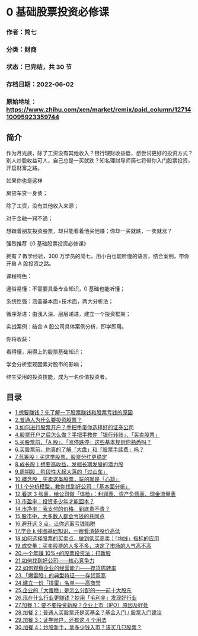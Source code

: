 # 0 基础股票投资必修课

### 作者：简七

### 分类：财商

### 状态：已完结，共 30 节

### 存档日期：2022-06-02

### 原始地址：https://www.zhihu.com/xen/market/remix/paid_column/1271410095923359744


## 简介
作为月光族，除了工资没有其他收入？银行理财收益低，想尝试更好的投资方式？别人炒股收益可人，自己总是一买就跌？知名理财导师简七将带你入门股票投资，开启财富之路。


如果你也是这样


房贷车贷一身债；


除了工资，没有其他收入来源；


对于金融一窍不通；


想跟着朋友投资股票，却只能看着他买他赚；你却一买就跌，一卖就涨？


强烈推荐《0 基础股票投资必修课》


拥有 7 教学经验，300 万学员的简七，用小白也能听懂的语言，结合案例，带你开启 A 股投资之路。


  



课程特色：


通俗易懂：不需要具备专业知识，0 基础也能听懂；


系统性强：涵盖基本面+技术面，两大分析法；


循序渐进：由浅入深、层层递进，建立一个投资框架；


实战案例：结合 A 股公司具体案例分析，即学即用。


  



你将收获：


看得懂，用得上的股票基础知识；


学会分析宏观因素对股市的影响；


终生受用的投资技能，成为一名价值投资者。




## 目录
- [1.想要赚钱？先了解一下股票赚钱和股票亏钱的原因](1.想要赚钱？先了解一下股票赚钱和股票亏钱的原因.md)<!-- 2020-08-21 13:07 -->
- [2.普通人为什么要投资股票？](2.普通人为什么要投资股票？.md)<!-- 2020-07-28 04:52 -->
- [3.如何进行股票开户？手把手带你选择好的证券公司](3.如何进行股票开户？手把手带你选择好的证券公司.md)<!-- 2020-08-21 13:05 -->
- [4.股票开户之后怎么做？手把手教你「银行转账」、「买卖股票」](4.股票开户之后怎么做？手把手教你「银行转账」、「买卖股票」.md)<!-- 2021-12-28 09:28 -->
- [5.买股票前，「A 股」、「涨停跌停」这些基本规则你熟悉吗？](5.买股票前，「A%20股」、「涨停跌停」这些基本规则你熟悉吗？.md)<!-- 2020-08-21 13:07 -->
- [6.买股票前，你真的了解「大盘」和「股票手续费」吗？](6.买股票前，你真的了解「大盘」和「股票手续费」吗？.md)<!-- 2020-08-21 13:08 -->
- [7.蓝筹股丨买这类股票，股票分红更稳定](7.蓝筹股丨买这类股票，股票分红更稳定.md)<!-- 2020-08-21 13:08 -->
- [8.成长股丨想要高收益，发掘长期发展的潜力股](8.成长股丨想要高收益，发掘长期发展的潜力股.md)<!-- 2020-07-28 06:43 -->
- [9.周期股 _ 阶段性大起大落的「过山车」](9.周期股%20_%20阶段性大起大落的「过山车」.md)<!-- 2020-07-28 06:56 -->
- [10.概念股 _ 买卖这类股票，玩的就是「心跳」](10.概念股%20_%20买卖这类股票，玩的就是「心跳」.md)<!-- 2020-07-28 06:59 -->
- [11.1 个分析模型，教你找到好公司：「基本面分析」](11.1%20个分析模型，教你找到好公司：「基本面分析」.md)<!-- 2020-08-21 13:09 -->
- [12.看这 3 张表，给公司做「体检」：利润表、资产负债表、现金流量表](12.看这%203%20张表，给公司做「体检」：利润表、资产负债表、现金流量表.md)<!-- 2020-08-21 13:08 -->
- [13.市盈率：投资多少年才能回本？](13.市盈率：投资多少年才能回本？.md)<!-- 2020-07-28 07:42 -->
- [14.市净率：我支付的价格，到底贵不贵？](14.市净率：我支付的价格，到底贵不贵？.md)<!-- 2020-07-28 07:45 -->
- [15.股市中，大多数人都会亏钱的共同点](15.股市中，大多数人都会亏钱的共同点.md)<!-- 2020-07-28 07:50 -->
- [16.避开这 3 点，让你远离亏钱陷阱](16.避开这%203%20点，让你远离亏钱陷阱.md)<!-- 2020-07-28 07:52 -->
- [17.学会 k 线图基础知识，一眼看清楚股价高低](17.学会%20k%20线图基础知识，一眼看清楚股价高低.md)<!-- 2020-08-21 13:04 -->
- [18.如何选择股票的买卖点，做到低买高卖：「均线」指标的应用](18.如何选择股票的买卖点，做到低买高卖：「均线」指标的应用.md)<!-- 2020-08-21 13:04 -->
- [19.成交量：买卖股票的人多不多，决定了市场的人气高不高](19.成交量：买卖股票的人多不多，决定了市场的人气高不高.md)<!-- 2020-08-21 13:07 -->
- [20.一个年赚 10%+的股票投资法：打新股](20.一个年赚%2010%+的股票投资法：打新股.md)<!-- 2020-07-28 08:10 -->
- [21.如何找到好公司——核心竞争力](21.如何找到好公司——核心竞争力.md)<!-- 2020-07-28 08:14 -->
- [22.如何观察企业的经营能力——存货周转率](22.如何观察企业的经营能力——存货周转率.md)<!-- 2020-07-28 08:18 -->
- [23.「爆雷股」的典型特征——存贷双高](23.「爆雷股」的典型特征——存贷双高.md)<!-- 2020-07-28 08:22 -->
- [24.建立一份「排雷」名单——高商誉](24.建立一份「排雷」名单——高商誉.md)<!-- 2020-07-28 08:26 -->
- [25.企业的「大蛋糕」是怎么分配的——前十大股东](25.企业的「大蛋糕」是怎么分配的——前十大股东.md)<!-- 2020-07-28 08:31 -->
- [26.现在什么行业更赚钱？妙用「毛利率」发现好行业](26.现在什么行业更赚钱？妙用「毛利率」发现好行业.md)<!-- 2020-08-21 13:06 -->
- [27.加餐 1：要不要投资新股？企业上市（IPO）原因及好处](27.加餐%201：要不要投资新股？企业上市（IPO）原因及好处.md)<!-- 2020-08-21 13:09 -->
- [28.加餐 2：普通人买股票还是买基金？基金入门 / 股票入门建议](28.加餐%202：普通人买股票还是买基金？基金入门%20|%20股票入门建议.md)<!-- 2020-08-21 13:08 -->
- [29.加餐 3：证券账户，还有这 4 个用法](29.加餐%203：证券账户，还有这%204%20个用法.md)<!-- 2020-07-28 08:41 -->
- [30.加餐 4：炒股新手，拿多少钱入市？该买几只股票？](30.加餐%204：炒股新手，拿多少钱入市？该买几只股票？.md)<!-- 2020-07-28 08:43 -->